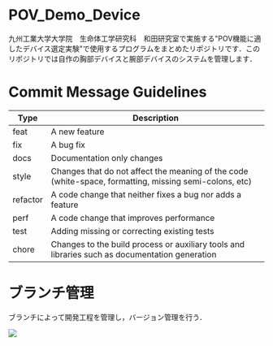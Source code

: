 # POV_Demo_Device
九州工業大学大学院　生命体工学研究科　和田研究室で実施する"POV機能に適したデバイス選定実験"で使用するプログラムをまとめたリポジトリです．このリポジトリでは自作の胸部デバイスと腕部デバイスのシステムを管理します．

# Commit Message Guidelines

| **Type**     | **Description**                                                                 |
|--------------|---------------------------------------------------------------------------------|
| feat         | A new feature                                                                   |
| fix          | A bug fix                                                                       |
| docs         | Documentation only changes                                                      |
| style        | Changes that do not affect the meaning of the code (white-space, formatting, missing semi-colons, etc) |
| refactor     | A code change that neither fixes a bug nor adds a feature                       |
| perf         | A code change that improves performance                                         |
| test         | Adding missing or correcting existing tests                                     |
| chore        | Changes to the build process or auxiliary tools and libraries such as documentation generation |


# ブランチ管理

ブランチによって開発工程を管理し，バージョン管理を行う．

![](./doc/img/ブランチ管理.jpg)